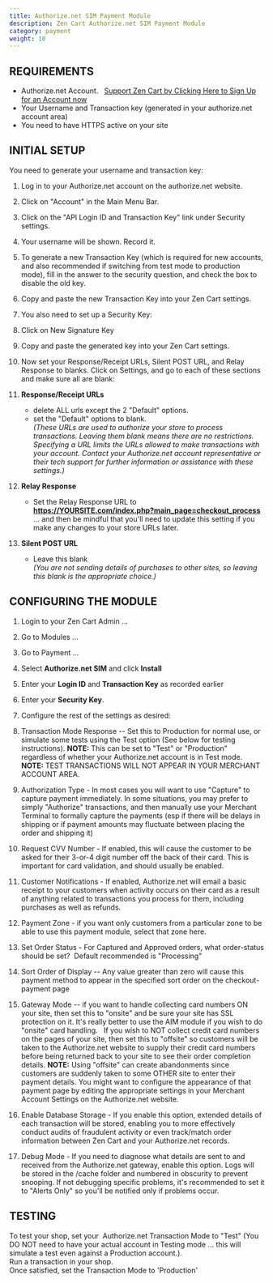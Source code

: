 ```yaml
---
title: Authorize.net SIM Payment Module
description: Zen Cart Authorize.net SIM Payment Module
category: payment
weight: 10
---
```


## REQUIREMENTS

*   Authorize.net Account.   [Support Zen Cart by Clicking Here to Sign Up for an Account now](http://reseller.authorize.net/application.asp?id=131345)
*   Your Username and Transaction key (generated in your authorize.net account area)
*   You need to have HTTPS active on your site  

## INITIAL SETUP

You need to generate your username and transaction key:  

1.  Log in to your Authorize.net account on the authorize.net website.  

2.  Click on "Account" in the Main Menu Bar.
3.  Click on the "API Login ID and Transaction Key" link under Security settings.
4.  Your username will be shown. Record it.  

5.  To generate a new Transaction Key (which is required for new accounts, and also recommended if switching from test mode to production mode), fill in the answer to the security question, and check the box to disable the old key.
6.  Copy and paste the new Transaction Key into your Zen Cart settings.  

7.  You also need to set up a Security Key:

1.  Click on New Signature Key
2.  Copy and paste the generated key into your Zen Cart settings.  

9.  Now set your Response/Receipt URLs, Silent POST URL, and Relay Response to blanks. Click on Settings, and go to each of these sections and make sure all are blank:

1.  **Response/Receipt URLs**  
    - delete ALL urls except the 2 "Default" options.  
    - set the "Default" options to blank.  
    _(These URLs are used to authorize your store to process transactions. Leaving them blank means there are no restrictions. Specifying a URL limits the URLs allowed to make transactions with your account. Contact your Authorize.net account representative or their tech support for further information or assistance with these settings.)_
2.  **Relay Response**  
    - Set the Relay Response URL to  
    **https://YOURSITE.com/index.php?main_page=checkout_process**  
    ... and then be mindful that you'll need to update this setting if you make any changes to your store URLs later.
3.  **Silent POST URL**  
    - Leave this blank  
    _(You are not sending details of purchases to other sites, so leaving this blank is the appropriate choice.)_

## CONFIGURING THE MODULE

1.  Login to your Zen Cart Admin ...
2.  Go to Modules ...
3.  Go to Payment ...
4.  Select **Authorize.net SIM** and click **Install**
5.  Enter your **Login ID** and **Transaction Key** as recorded earlier
6.  Enter your **Security Key**.  

7.  Configure the rest of the settings as desired:

1.  Transaction Mode Response -- Set this to Production for normal use, or simulate some tests using the Test option (See below for testing instructions). **NOTE:** This can be set to "Test" or "Production" regardless of whether your Authorize.net account is in Test mode. **NOTE:** TEST TRANSACTIONS WILL NOT APPEAR IN YOUR MERCHANT ACCOUNT AREA.  

2.  Authorization Type - In most cases you will want to use "Capture" to capture payment immediately. In some situations, you may prefer to simply "Authorize" transactions, and then manually use your Merchant Terminal to formally capture the payments (esp if there will be delays in shipping or if payment amounts may fluctuate between placing the order and shipping it)
3.  Request CVV Number - If enabled, this will cause the customer to be asked for their 3-or-4 digit number off the back of their card. This is important for card validation, and should usually be enabled.
4.  Customer Notifications - If enabled, Authorize.net will email a basic receipt to your customers when activity occurs on their card as a result of anything related to transactions you process for them, including purchases as well as refunds.
5.  Payment Zone - if you want only customers from a particular zone to be able to use this payment module, select that zone here.
6.  Set Order Status - For Captured and Approved orders, what order-status should be set?  Default recommended is "Processing"
7.  Sort Order of Display -- Any value greater than zero will cause this payment method to appear in the specified sort order on the checkout-payment page
8.  Gateway Mode -- if you want to handle collecting card numbers ON your site, then set this to "onsite" and be sure your site has SSL protection on it. It's really better to use the AIM module if you wish to do "onsite" card handling.   If you wish to NOT collect credit card numbers on the pages of your site, then set this to "offsite" so customers will be taken to the Authorize.net website to supply their credit card numbers before being returned back to your site to see their order completion details. **NOTE:** Using "offsite" can create abandonments since customers are suddenly taken to some OTHER site to enter their payment details. You might want to configure the appearance of that payment page by editing the appropriate settings in your Merchant Account Settings on the Authorize.net website.
9.  Enable Database Storage - If you enable this option, extended details of each transaction will be stored, enabling you to more effectively conduct audits of fraudulent activity or even track/match order information between Zen Cart and your Authorize.net records.
10.  Debug Mode - If you need to diagnose what details are sent to and received from the Authorize.net gateway, enable this option. Logs will be stored in the /cache folder and numbered in obscurity to prevent snooping. If not debugging specific problems, it's recommended to set it to "Alerts Only" so you'll be notified only if problems occur.  

## TESTING

To test your shop, set your  Authorize.net Transaction Mode to "Test" (You DO NOT need to have your actual account in Testing mode ... this will simulate a test even against a Production account.).  
Run a transaction in your shop.   
Once satisfied, set the Transaction Mode to 'Production'  

